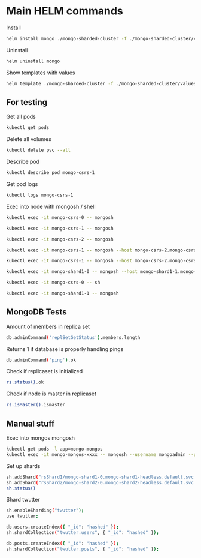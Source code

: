 # Main HELM commands

Install

```bash
helm install mongo ./mongo-sharded-cluster -f ./mongo-sharded-cluster/values.yaml
```

Uninstall

```bash
helm uninstall mongo
```

Show templates with values

```bash
helm template ./mongo-sharded-cluster -f ./mongo-sharded-cluster/values.yaml
```

## For testing

Get all pods

```bash
kubectl get pods
```

Delete all volumes

```bash
kubectl delete pvc --all
```

Describe pod

```bash
kubectl describe pod mongo-csrs-1
```

Get pod logs

```bash
kubectl logs mongo-csrs-1
```

Exec into node with mongosh / shell

```bash
kubectl exec -it mongo-csrs-0 -- mongosh

kubectl exec -it mongo-csrs-1 -- mongosh

kubectl exec -it mongo-csrs-2 -- mongosh

kubectl exec -it mongo-csrs-1 -- mongosh --host mongo-csrs-2.mongo-csrs-headless.default.svc.cluster.local:27017

kubectl exec -it mongo-csrs-1 -- mongosh --host mongo-csrs-2.mongo-csrs-headless.default.svc.cluster.local:27017 --username mongoadmin --password securepassword

kubectl exec -it mongo-shard1-0 -- mongosh --host mongo-shard1-1.mongo-shard1-headless.default.svc.cluster.local:27017

kubectl exec -it mongo-csrs-0 -- sh

kubectl exec -it mongo-shard1-1 -- mongosh
```

## MongoDB Tests

Amount of members in replica set

```bash
db.adminCommand('replSetGetStatus').members.length
```

Returns 1 if database is properly handling pings

```bash
db.adminCommand('ping').ok
```

Check if replicaset is initialized

```bash
rs.status().ok
```

Check if node is master in replicaset

```bash
rs.isMaster().ismaster
```

## Manual stuff

Exec into mongos mongosh

```bash
kubectl get pods -l app=mongo-mongos
kubectl exec -it mongo-mongos-xxxx -- mongosh --username mongoadmin --password securepassword --authenticationDatabase admin
```

Set up shards

```bash
sh.addShard("rsShard1/mongo-shard1-0.mongo-shard1-headless.default.svc.cluster.local:27017");
sh.addShard("rsShard2/mongo-shard2-0.mongo-shard2-headless.default.svc.cluster.local:27017");
sh.status()
```

Shard twutter

```bash
sh.enableSharding("twutter");
use twutter;

db.users.createIndex({ "_id": "hashed" });
sh.shardCollection("twutter.users", { "_id": "hashed" });

db.posts.createIndex({ "_id": "hashed" });
sh.shardCollection("twutter.posts", { "_id": "hashed" });
```